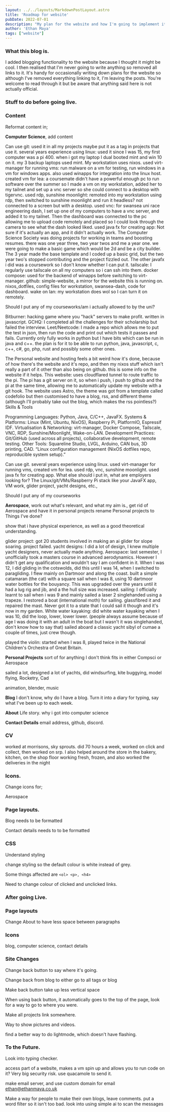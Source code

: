 ```yaml
---
layout: ../../layouts/MarkdownPostLayout.astro
title: 'Roadmap for website'
pubDate: 2022-07-01
description: "My plan for the website and how I'm going to implement it."
author: 'Ethan Maya'
tags: ["website"]
---
```

### What this blog is.
I added blogging functionality to the website because I thought it might be cool. I then realised that I'm never going to write anything so removed all links to it. It's handy for occasionally writing down plans for the website so although I've removed everything linking to it, I'm leaving the posts.
You're welcome to read through it but be aware that anything said here is not actually official.
### Stuff to do before going live.
### Content

Reformat content in;

**Computer Science**, add content

Can use git: used it in all my projects maybe put it as a tag in projects that use it. 
several years experience using linux: used it since I was 15, my first computer was a pi 400. when i got my laptop I dual booted mint and win 10 on it. my 3 backup laptops used mint. My workstation uses nixos.
used virt-manager for running vms: run malware on a vm for testing, run windows in a vm for windows apps. also used winapps for integration into the linux host.
created vm for lea: a coursemate didn't have a powerful enough pc to run software over the summer so I made a vm on my workstation, added her to my tailnet and set up a vnc server so she could connect to a desktop with tigervnc.
used rdp, sunshine moonlight: remoted into my workstation using rdp, then switched to sunshine moonlight and run it headless? not connected to a screen but with a desktop.
used vnc: for swansea uni race engineering dash, I set up one of my computers to have a vnc server, and added it to my tailnet. Then the dashboard was connected to the pc allowing me to upload code remotely and placed so I could look through the camera to see what the dash looked liked.
used java fx for creating app: Not sure if it's actually an app, and it didn't actually work. The Computer Science Society was doing projects for working in teams and boosting resumes. there was one year three, two year twos and me a year one. we were going to make a basic game which would be 2d and be a city builder. The 3 year made the base template and I coded up a basic grid, but the two year two's stopped contributing and the project fizzled out. The other javafx i did was a coursework so I don't know whether I can put it.
tailscale: I regularly use tailscale on all my computers so i can ssh into them.
docker compose: used for the backend of winapps before switching to virt-manager.
github: simple-website, a mirror for the website this is running on. nixos_dotfiles, config files for workstation, swansea-dash, code for dashboard. 
wake on lan: my workstation does wol so I can turn it on remotely. 

Should I put any of my courseworks/am i actually allowed to by the uni?

Bitburner: hacking game where you "hack" servers to make profit. written in javascript.
GCHQ: I completed all the challenges for their scholarship but failed the interview.
Leet/Neetcode: I made a repo which allows me to put the test in json, then run the code and print out which tests it passes and fails. Currently only fully works in python but I have bits which can be run in java and c++. the plan is for it to be able to run python, java, javascript, c, c++, c#, go, php, rust and possibly some other ones.

The Personal website and hosting feels a bit weird how it's done, because of how there's the website and it's repo, and then my nixos stuff which isn't really a part of it other than also being on github. this is some info on the website if it helps. This website: uses cloudflared tunnel to route traffic to the pi. The pi has a git server on it, so when i push, i push to github and the pi at the same time, allowing me to automatically update my website with a git hook. The website uses Astro, the theme was got from a template called codefolio but then customised to have a blog, rss, and different theme (although I'll probably take out the blog, which makes the rss pointless?)
Skills & Tools

Programming Languages: Python, Java, C/C++, JavaFX.
Systems & Platforms: Linux (Mint, Ubuntu, NixOS), Raspberry Pi, PlatformIO, Espressif IDF.
Virtualisation & Networking: virt-manager, Docker Compose, Tailscale, VNC, RDP, Sunshine/Moonlight, Wake-on-LAN.
Development Practices: Git/GitHub (used across all projects), collaborative development, remote testing.
Other Tools: Squareline Studio, LVGL, Arduino, CAN bus, 3D printing, CAD.
“Linux configuration management (NixOS dotfiles repo, reproducible system setup).”


Can use git. several years experience using linux. 
used virt-manager for running vms, created vm for lea.
used rdp, vnc, sunshine moonlight.
used java fx for creating app.
What else should i put in, what are employers looking for?
The Linux/git/VMs/Raspberry Pi stack
like your JavaFX app, VM work, glider project, yacht designs, etc.,

Should I put any of my courseworks

**Aerospace**, work out what's relevant, and what my aim is., get rid of Aerospace and have it in personal projects
rename Personal projects to Things I've done?

show that i have physical experience, as well as a good theoretical understanding.

glider project: got 20 students involved in making an ai glider for slope soaring. project failed.
yacht designs: I did a lot of design, I knew multiple yacht designers, never actually made anything.
Aerospace: last semester, I unofficially took a masters course in advanced aerodynamics. However I didn't get any qualification and wouldn't say I am confident in it.
When I was 12, I did gliding in the cotswolds, did this until I was 14, when I switched to paragliding. I flew mainly on Dartmoor and along the coast.
built a simple catamaran (the cat) with a square sail when I was 8, using 10 dartmoor water bottles for the bouyancy. This was upgraded over the years until it had a lug rig and jib, and a the hull size was increased.
sailing: I officially learnt to sail when i was 9 and mainly sailed a laser 2 singlehanded using a trapeze.
I restored a boat (international moth) for sailing. glassfibred it and repaired the mast. Never got it to a state that I could sail it though and it's now in my garden.
White water kayaking: did white water kayaking when I was 10, did the loop, lower, lower lower. (people always assume because of age I was doing it with an adult in the boat but I wasn't it was singlehanded, don't know how to say that)
sailed aboard a classic yacht sibyl of cumae a couple of times, just crew though.

played the violin: started when I was 8, played twice in the National Children's Orchestra of Great Britain.


**Personal Projects** sort of for anything I don't think fits in either Compsci or Aerospace

sailed a lot, designed a lot of yachts, did windsurfing, kite buggying, model flying, Rocketry, Cad

animation, blender, music

**Blog** I don't know, why do I have a blog. Turn it into a diary for typing, say what I've been up to each week.

**About** Life story. why i got into computer science

**Contact Details** email address, github, discord.


### CV
worked at morrisons, sky sprouts. did 70 hours a week, worked on click and collect, then worked on srp. I also helped around the store in the bakery,
kitchen, on the shop floor working fresh, frozen, and also worked the deliveries in the night



### Icons.

Change icons for;

Aerospace


### Page layouts.

Blog needs to be formatted

Contact details needs to to be formatted




### CSS

Understand styling

change styling so the default colour is white instead of grey.

Some things affected are ```<ol> <p>, <h4>```

Need to change colour of clicked and unclicked links.


### After going Live.

### Page layouts
Change About to have less space between paragraphs

### Icons

blog, computer science, contact details

### Site Changes

Change back button to say where it's going.

Change back from blog to either go to all tags or blog

Make back button take up less vertical space

When using back button, it automatically goes to the top of the page, look for a way to go to where you were.

Make all projects link somewhere.

Way to show pictures and videos.





find a better way to do lightmode, which doesn't have flashing.


### To the Future.

Look into typing checker.

access part of a website, makes a vm spin up and allows you to run code on it? Very big security risk. use quacamole to send it.

make email server, and use custom domain for email ethan@ethanmaya.co.uk

Make a way for people to make their own blogs, leave comments. put a word filter so it isn't too bad. look into using simple ai to scan the messages

